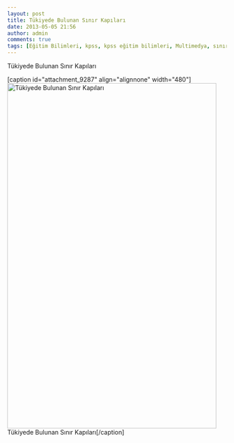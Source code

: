 ```yaml
---
layout: post
title: Tükiyede Bulunan Sınır Kapıları
date: 2013-05-05 21:56
author: admin
comments: true
tags: [Eğitim Bilimleri, kpss, kpss eğitim bilimleri, Multimedya, sınır kapılarımız, Son Konular]
---
```

Tükiyede Bulunan Sınır Kapıları

[caption id="attachment_9287" align="alignnone" width="480"]<a href="http://egitimvaktim.com/tukiyede-bulunan-sinir-kapilari/tukiyede-bulunan-sinir-kapilari" rel="attachment wp-att-9287"><img class="size-full wp-image-9287" alt="Tükiyede Bulunan Sınır Kapıları" src="http://egitimvaktim.com/dosyalar/2013/05/Tükiyede-Bulunan-Sınır-Kapıları.jpg" width="480" height="792" /></a> Tükiyede Bulunan Sınır Kapıları[/caption]
